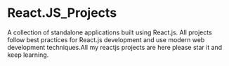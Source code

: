 # React.JS_Projects
A collection of standalone applications built using React.js. All projects follow best practices for React.js development and use modern web development techniques.All my reactjs projects are here please star it and keep learning.
